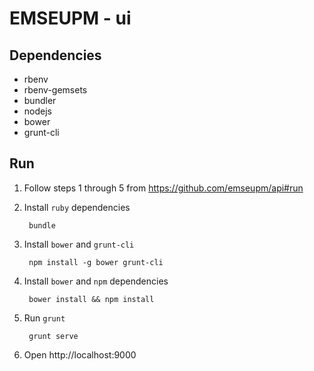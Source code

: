 EMSEUPM - ui
============

Dependencies
------------

- rbenv
- rbenv-gemsets
- bundler
- nodejs
- bower
- grunt-cli

Run
---

1. Follow steps 1 through 5 from https://github.com/emseupm/api#run

2. Install `ruby` dependencies

        bundle

3. Install `bower` and `grunt-cli`

        npm install -g bower grunt-cli

4. Install `bower` and `npm` dependencies

        bower install && npm install

5. Run `grunt`

        grunt serve

6. Open http://localhost:9000
